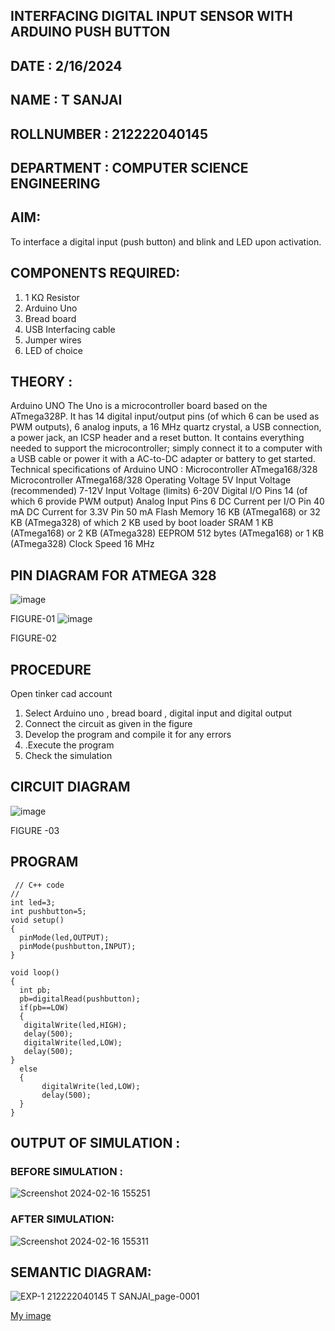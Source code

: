 ## INTERFACING DIGITAL INPUT SENSOR WITH ARDUINO PUSH BUTTON
## DATE : 2/16/2024
## NAME : T SANJAI																			             
## ROLLNUMBER : 212222040145
## DEPARTMENT : COMPUTER SCIENCE ENGINEERING


## AIM:
To interface a digital input (push button) and blink and LED upon activation.
## COMPONENTS REQUIRED:
1.	1 KΩ Resistor 
2.	Arduino Uno 
3.	Bread board 
4.	USB Interfacing cable 
5.	Jumper wires 
6.	LED of choice 
## THEORY :
Arduino UNO
 	  The Uno is a microcontroller board based on the ATmega328P. It has 14 digital input/output pins (of which 6 can be used as PWM outputs), 6 analog inputs, a 16 MHz quartz crystal, a USB connection, a power jack, an ICSP header and a reset button. It contains everything needed to support the microcontroller; simply connect it to a computer with a USB cable or power it with a AC-to-DC adapter or battery to get started.
	Technical specifications of Arduino UNO :
Microcontroller	ATmega168/328
Microcontroller	ATmega168/328
Operating Voltage	5V
Input Voltage (recommended)	7-12V
Input Voltage (limits)	6-20V
Digital I/O Pins	14 (of which 6 provide PWM output)
Analog Input Pins	6
DC Current per I/O Pin	40 mA
DC Current for 3.3V Pin	50 mA
Flash Memory	16 KB (ATmega168) or 32 KB (ATmega328) of which 2 KB used by boot loader
SRAM	1 KB (ATmega168) or 2 KB (ATmega328)
EEPROM	512 bytes (ATmega168) or 1 KB (ATmega328)
Clock Speed	16 MHz
## PIN DIAGRAM FOR ATMEGA 328
 
![image](https://user-images.githubusercontent.com/36288975/163530394-115baee4-7ed1-49fe-9cce-d7b625e11e85.png)

FIGURE-01
![image](https://user-images.githubusercontent.com/36288975/163530431-4d390e98-0942-42d8-95b8-f57d348e6ad8.png)

FIGURE-02
## PROCEDURE 
 Open tinker cad account 
1.	Select Arduino uno , bread board , digital input and digital output 
2.	Connect the circuit as given in the figure 
3.	Develop the program and compile it for any errors 
4.	 .Execute the program 
5.	Check the simulation 



## CIRCUIT DIAGRAM 


![image](https://user-images.githubusercontent.com/36288975/163530437-87a0afbd-b3c9-44ad-b907-5de63486fb9d.png)



FIGURE -03




## PROGRAM 
```
 // C++ code
//
int led=3;
int pushbutton=5;
void setup()
{
  pinMode(led,OUTPUT);
  pinMode(pushbutton,INPUT);
}

void loop()
{
  int pb;
  pb=digitalRead(pushbutton);
  if(pb==LOW)
  {
   digitalWrite(led,HIGH);
   delay(500); 
   digitalWrite(led,LOW);
   delay(500);
}
  else
  {
       digitalWrite(led,LOW);
       delay(500);
  } 
}
```

## OUTPUT OF SIMULATION :

### BEFORE SIMULATION :
![Screenshot 2024-02-16 155251](https://github.com/tsanjaithirumal/EXP-01-INTERFACING-DIGITAL-INPUT-SENSOR-WITH-ARDUINO-PUSH-BUTTON-/assets/119393916/d1ade48e-9965-4ebc-bddb-7af93e4542df)


### AFTER SIMULATION:
![Screenshot 2024-02-16 155311](https://github.com/tsanjaithirumal/EXP-01-INTERFACING-DIGITAL-INPUT-SENSOR-WITH-ARDUINO-PUSH-BUTTON-/assets/119393916/03aa15b7-88fc-40ca-a901-ce16922c8c4f)
## SEMANTIC DIAGRAM:
![EXP-1 212222040145 T SANJAI_page-0001](https://github.com/tsanjaithirumal/EXP-01-INTERFACING-DIGITAL-INPUT-SENSOR-WITH-ARDUINO-PUSH-BUTTON-/assets/119393916/f84939e0-4075-4111-8653-941e6a52c772)



[My image](username.github.com/repository/img/image.jpg)

